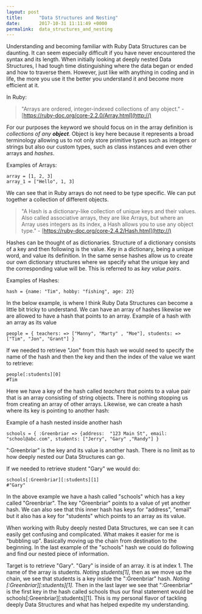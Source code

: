 ```yaml
---
layout: post
title:      "Data Structures and Nesting"
date:       2017-10-31 11:11:49 +0000
permalink:  data_structures_and_nesting
---
```


Understanding and becoming familiar with Ruby Data Structures can be daunting. It can seem especially difficult if you have never encountered the syntax and its length. When initially looking at deeply nested Data Structures, I had tough time distinguishing where the data began or ended and how to traverse them. However, just like with anything in coding and in life, the more you use it the better you understand it and become more efficient at it. 

In Ruby:

> "Arrays are ordered, integer-indexed collections of any object." - 
[https://ruby-doc.org/core-2.2.0/Array.html](http://)

For our purposes the keyword we should focus on in the array definition is *collections of any **object***. Object is key here because it represents a broad terminology allowing us to not only store primitive types such as integers or strings but also our custom types, such as class instances and even other arrays and *hashes*.

Examples of Arrays:
```
array = [1, 2, 3]
array_1 = ["Hello", 1, 3]
```
We can see that in Ruby arrays do not need to be type specific. We can put together a collection of different objects.

> "A Hash is a dictionary-like collection of unique keys and their values. Also called associative arrays, they are like Arrays, but where an Array uses integers as its index, a Hash allows you to use any object type." - [https://ruby-doc.org/core-2.4.2/Hash.html](http://)

Hashes can be thought of as dictionaries. Structure of a dictionary consists of a key and then following is the value. Key in a dictionary, being a unique word, and value its definition. In the same sense hashes allow us to create our own dictionary structures where we specify what the unique key and the corresponding value will be. This is referred to as *key value pairs*.

Examples of Hashes:
```
hash = {name: "Tim", hobby: "fishing", age: 23}
```

In the below example, is where I think Ruby Data Structures can become a little bit tricky to understand. We can have an array of hashes likewise we are allowed to have a hash that points to an array.
Example of a hash with an array as its value

```
people = { teachers: => ["Manny", "Marty" , "Moe"], students: => ["Tim", "Jon", "Grant"] }
```

If we needed to retrieve "Jon" from this hash we would need to specify the name of the hash and then the key and then the index of the value we want to retrieve:
```
people[:students][0]
#Tim
```

Here we have a key of the hash called *teachers* that points to a value pair that is an array consisting of string objects. There is nothing stopping us from creating an array of other arrays. Likewise, we can create a hash where its key is pointing to another hash:

Example of a hash nested inside another hash
```
schools = { :Greenbriar => {address:  "123 Main St", email: "school@abc.com", students: ["Jerry", "Gary" ,"Randy"] }
```

":Greenbriar" is the key and its value is another hash. There is no limit as to how deeply nested our Data Structures can go.

If we needed to retrieve student "Gary" we would do:
```
schools[:Greenbriar][:students][1]
#"Gary"
```

In the above example we have a hash called "schools" which has a key called "Greenbriar". The key "Greenbriar" points to a value of yet another hash. We can also see that this inner hash has keys for "address", "email" but it also has a key for "students" which points to an array as its value.

When working with Ruby deeply nested Data Structures, we can see it can easily get confusing and complicated. What makes it easier for me is "bubbling up". Basically moving up the chain from destination to the beginning. In the last example of the "schools" hash we could do following and find our nested piece of information.

Target is to retrieve "Gary". "Gary" is inside of an array. it is at index 1. The name of the array is students. *Noting students[1]*, then as we move up the chain, we see that students is a key inside the ":Greenbriar" hash. *Noting [:Greenbriar][:students][1].* Then in the last layer we see that ":Greenbriar" is the first key in the hash called schools thus our final statement would be schools[:Greenbriar][:students][1]. This is my personal flavor of tackling deeply Data Structures and what has helped expedite my understanding. 

